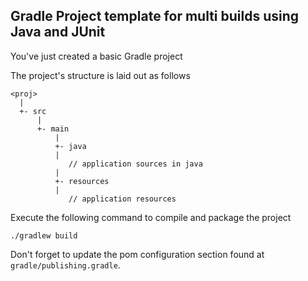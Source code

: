 Gradle Project template for multi builds using Java and JUnit
-------------------------------------------------------------

You've just created a basic Gradle project

The project's structure is laid out as follows

    <proj>
      |
      +- src
          |
          +- main
              |
              +- java
              |
                 // application sources in java
              |
              +- resources
              |
                 // application resources

Execute the following command to compile and package the project

    ./gradlew build

Don't forget to update the pom configuration section found at
`gradle/publishing.gradle`.
